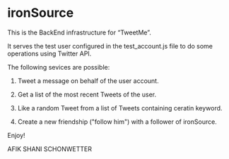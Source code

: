 # ironSource


This is the BackEnd infrastructure for “TweetMe”.

It serves the test user configured in the test_account.js file to do some operations using Twitter API.

The following sevices are possible:

1. Tweet a message on behalf of the user account.

2. Get a list of the most recent Tweets of the user.

3. Like a random Tweet from a list of Tweets containing ceratin keyword.

4. Create a new friendship ("follow him") with a follower of ironSource.

Enjoy!

AFIK SHANI SCHONWETTER

